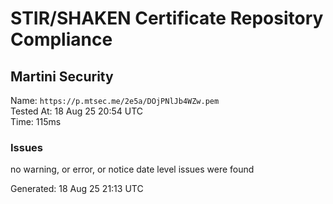 # STIR/SHAKEN Certificate Repository Compliance

## Martini Security

Name: `https://p.mtsec.me/2e5a/DOjPNlJb4WZw.pem`\
Tested At: 18 Aug 25 20:54 UTC\
Time: 115ms

### Issues

no warning, or error, or notice date level issues were found

Generated: 18 Aug 25 21:13 UTC